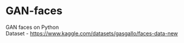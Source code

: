 # GAN-faces

GAN faces on Python<br/>
Dataset - https://www.kaggle.com/datasets/gasgallo/faces-data-new
